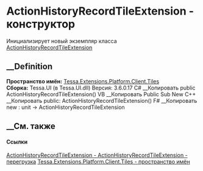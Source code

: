 # ActionHistoryRecordTileExtension - конструктор
Инициализирует новый экземпляр класса
[ActionHistoryRecordTileExtension](T_Tessa_Extensions_Platform_Client_Tiles_ActionHistoryRecordTileExtension.htm)
##  __Definition
 **Пространство имён:**
[Tessa.Extensions.Platform.Client.Tiles](N_Tessa_Extensions_Platform_Client_Tiles.htm)  
 **Сборка:** Tessa.UI (в Tessa.UI.dll) Версия: 3.6.0.17
C# __Копировать
     public ActionHistoryRecordTileExtension()
VB __Копировать
     Public Sub New
C++ __Копировать
     public:
    ActionHistoryRecordTileExtension()
F# __Копировать
     new : unit -> ActionHistoryRecordTileExtension
##  __См. также
#### Ссылки
[ActionHistoryRecordTileExtension -
](T_Tessa_Extensions_Platform_Client_Tiles_ActionHistoryRecordTileExtension.htm)
[ActionHistoryRecordTileExtension -
перегрузка](Overload_Tessa_Extensions_Platform_Client_Tiles_ActionHistoryRecordTileExtension__ctor.htm)
[Tessa.Extensions.Platform.Client.Tiles - пространство
имён](N_Tessa_Extensions_Platform_Client_Tiles.htm)
